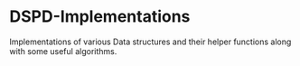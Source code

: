 # DSPD-Implementations
Implementations of various Data structures and their helper functions along with some useful algorithms. 
